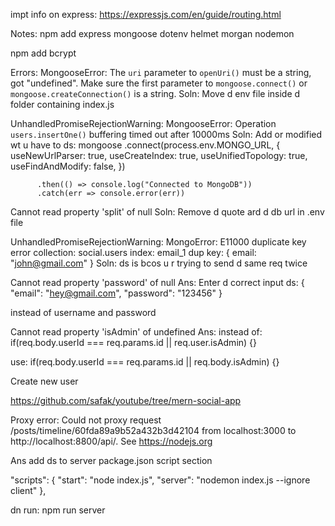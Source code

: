 impt info on express: https://expressjs.com/en/guide/routing.html

Notes:
npm add express mongoose dotenv helmet 
morgan nodemon

npm add bcrypt


Errors:
MongooseError: The `uri` parameter to `openUri()` 
must be a string, got "undefined". Make sure the first 
parameter to `mongoose.connect()` or 
`mongoose.createConnection()` is a string.
Soln:
Move d env file inside d folder containing index.js

UnhandledPromiseRejectionWarning: MongooseError: Operation 
`users.insertOne()` buffering timed out after 10000ms
Soln:
Add or modified wt u have to ds: 
mongoose
          .connect(process.env.MONGO_URL,  { 
                    useNewUrlParser: true,
                    useCreateIndex: true,
                    useUnifiedTopology: true,
                    useFindAndModify: false,
          })
          
          .then(() => console.log("Connected to MongoDB"))
          .catch(err => console.error(err))

Cannot read property 'split' of null
Soln:
Remove d quote ard d db url in .env file

 UnhandledPromiseRejectionWarning: MongoError: E11000 duplicate key error collection: social.users index: email_1 dup key: { email: "john@gmail.com" }
Soln:
ds is bcos u r trying to send d same req twice

Cannot read property 'password' of null
Ans: Enter d correct input
ds:
{ 
    "email": "hey@gmail.com",
    "password": "123456"
}

instead of username and password

Cannot read property 'isAdmin' of undefined
Ans:
instead of:
if(req.body.userId === req.params.id || req.user.isAdmin) {}

use:
if(req.body.userId === req.params.id || req.body.isAdmin) {}

<!-- UnhandledPromiseRejectionWarning: Error [ERR_HTTP_HEADERS_SENT]: Cannot set headers after they are sent to the client
    at ServerResponse.setHeader -->
Create new user 


https://github.com/safak/youtube/tree/mern-social-app


Proxy error: Could not proxy request /posts/timeline/60fda89a9b52a432b3d42104 from localhost:3000 to http://localhost:8800/api/. See https://nodejs.org

Ans add ds to server package.json script section

  "scripts": {
    "start": "node index.js",
    "server": "nodemon index.js --ignore client"
  },

  dn run: npm run server